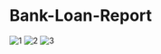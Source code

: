 # Bank-Loan-Report
![1](https://github.com/user-attachments/assets/d302eeae-3c97-4af7-a22c-f806d5b3e10d)
![2](https://github.com/user-attachments/assets/4cf7e705-a75e-4d7f-99b5-f4b374724dc4)
![3](https://github.com/user-attachments/assets/bd5400db-05ac-4dd8-a9ec-0cbfc0f2fe66)
